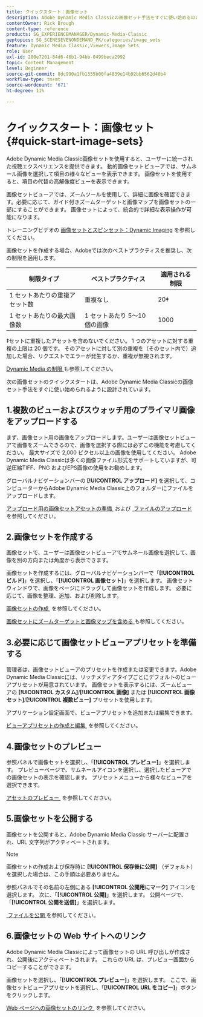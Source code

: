 ```yaml
---
title: クイックスタート：画像セット
description: Adobe Dynamic Media Classicの画像セット手法をすぐに使い始めるのに役立つ画像セットの概要とクイックスタートです。
contentOwner: Rick Brough
content-type: reference
products: SG_EXPERIENCEMANAGER/Dynamic-Media-Classic
geptopics: SG_SCENESEVENONDEMAND_PK/categories/image_sets
feature: Dynamic Media Classic,Viewers,Image Sets
role: User
exl-id: 280e7201-84d6-46b1-94bb-0499beca2992
topic: Content Management
level: Beginner
source-git-commit: 8dc990a1fb1355b00fa4839e14b92bb6562d40b4
workflow-type: tm+mt
source-wordcount: '671'
ht-degree: 11%

---
```


# クイックスタート：画像セット{#quick-start-image-sets}

Adobe Dynamic Media Classic画像セットを使用すると、ユーザーに統一された視聴エクスペリエンスを提供できます。 動的画像セットビューアでは、サムネール画像を選択して項目の様々なビューを表示できます。 画像セットを使用すると、項目の代替の高解像度ビューを表示できます。

画像セットビューアでは、ズームツールを使用して、詳細に画像を確認できます。必要に応じて、ガイド付きズームターゲットと画像マップを画像セットの一部にすることができます。 画像セットによって、統合的で詳細な表示操作が可能になります。

トレーニングビデオの [&#x200B; 画像セットとスピンセット：Dynamic Imaging](https://s7d5.scene7.com/s7viewers/html5/VideoViewer.html?videoserverurl=https://s7d5.scene7.com/is/content/&emailurl=https://s7d5.scene7.com/s7/emailFriend&serverUrl=https://s7d5.scene7.com/is/image/&config=Scene7SharedAssets/Universal_HTML5_Video&contenturl=https://s7d5.scene7.com/skins/&asset=S7tutorials/556_Image%20&%20Spin%20Sets_converted%20renamed_Dynamic%20Imaging-AVS) を参照してください。

画像セットを作成する場合、Adobeでは次のベストプラクティスを推奨し、次の制限を適用します。

| 制限タイプ | ベストプラクティス | 適用される制限 |
| --- | --- | --- |
| 1 セットあたりの重複アセット数 | 重複なし | 20‡ |
| 1 セットあたりの最大画像数 | 1 セットあたり 5～10 個の画像 | 1000 |

‡セットに重複したアセットを含めないでください。 1 つのアセットに対する重複の上限は 20 個です。 そのアセットに対して別の重複を（そのセット内で）追加した場合、リクエストでエラーが発生するか、重複が無視されます。

[Dynamic Media の制限 &#x200B;](/help/using/limitations.md) も参照してください。

次の画像セットのクイックスタートは、Adobe Dynamic Media Classicの画像セット手法をすぐに使い始められるように設計されています。

## 1.複数のビューおよびスウォッチ用のプライマリ画像をアップロードする

まず、画像セット用の画像をアップロードします。ユーザーは画像セットビューアで画像をズームできるので、画像を選択する際には必ずこの機能を考慮してください。 最大サイズで 2,000 ピクセル以上の画像を使用してください。 Adobe Dynamic Media Classicは多くの画像ファイル形式をサポートしていますが、可逆圧縮TIFF、PNG およびEPS画像の使用をお勧めします。

グローバルナビゲーションバーの **[!UICONTROL アップロード]** を選択して、コンピューターからAdobe Dynamic Media Classic上のフォルダーにファイルをアップロードします。

[&#x200B; アップロード用の画像セットアセットの準備 &#x200B;](preparing-image-set-assets-upload.md#preparing-image-set-assets-for-upload) および [&#x200B; ファイルのアップロード &#x200B;](uploading-files.md#uploading-your-files) を参照してください。

## 2.画像セットを作成する

画像セットで、ユーザーは画像セットビューアでサムネール画像を選択して、画像を別の方向または角度から表示できます。

画像セットを作成するには、グローバルナビゲーションバーで「**[!UICONTROL ビルド]**」を選択し、「**[!UICONTROL 画像セット]**」を選択します。 画像セットウィンドウで、画像をページにドラッグして画像セットを作成します。 必要に応じて、画像を整理、追加、および削除します。

[&#x200B; 画像セットの作成 &#x200B;](creating-image-set.md#creating-an-image-set) を参照してください。

[&#x200B; 画像セットにズームターゲットと画像マップを含める &#x200B;](/help/using/including-zoom-targets-image-maps-image-sets.md) も参照してください。

## 3.必要に応じて画像セットビューアプリセットを準備する

管理者は、画像セットビューアのプリセットを作成または変更できます。Adobe Dynamic Media Classicには、リッチメディアタイプごとにデフォルトのビューアプリセットが用意されています。 画像セットを表示するには、ズームビューアの **[!UICONTROL カスタム]**/**[!UICONTROL 画像]** または **[!UICONTROL 画像セット]**/**[!UICONTROL 複数ビュー]** プリセットを使用します。

アプリケーション設定画面で、ビューアプリセットを追加または編集できます。

[&#x200B; ビューアプリセットの作成と編集 &#x200B;](application-setup.md#adding-and-editing-viewer-presets) を参照してください。

## 4.画像セットのプレビュー

参照パネルで画像セットを選択し、「**[!UICONTROL プレビュー]**」を選択します。 プレビューページで、サムネールアイコンを選択し、選択したビューアでの画像セットの表示を確認します。 プリセットメニューから様々なビューアを選択できます。

[&#x200B; アセットのプレビュー &#x200B;](previewing-asset.md#previewing-an-asset) を参照してください。

## 5.画像セットを公開する

画像セットを公開すると、Adobe Dynamic Media Classic サーバーに配置され、URL 文字列がアクティベートされます。

>[!NOTE]
>
>画像セットの作成および保存時に **[!UICONTROL 保存後に公開]** （デフォルト）を選択した場合は、この手順は必要ありません。

参照パネルでその名前の左側にある **[!UICONTROL 公開用にマーク]** アイコンを選択します。 次に、「**[!UICONTROL 公開]**」を選択します。 公開ページで、「**[!UICONTROL 公開を送信]**」を選択します。

[&#x200B; ファイルを公開 &#x200B;](publishing-files.md#publishing-files) を参照してください。

## 6.画像セットの Web サイトへのリンク

Adobe Dynamic Media Classicによって画像セットの URL 呼び出しが作成され、公開後にアクティベートされます。 これらの URL は、プレビュー画面からコピーすることができます。

画像セットを選択し、「**[!UICONTROL プレビュー]**」を選択します。 ここで、画像セットビューアプリセットを選択し、「**[!UICONTROL URL をコピー]**」ボタンをクリックします。

[Web ページへの画像セットのリンク &#x200B;](linking-image-set-web-page.md#linking-an-image-set-to-a-web-page) を参照してください。
